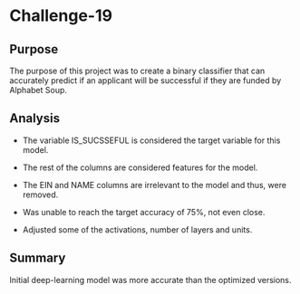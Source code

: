 # Challenge-19

## Purpose
The purpose of this project was to create a binary classifier that can accurately predict if an applicant will be successful if they are funded by Alphabet Soup.

## Analysis

- The variable IS_SUCSSEFUL is considered the target variable for this model.

- The rest of the columns are considered features for the model.

- The EIN and NAME columns are irrelevant to the model and thus, were removed.

- Was unable to reach the target accuracy of 75%, not even close.

- Adjusted some of the activations, number of layers and units.

## Summary

Initial deep-learning model was more accurate than the optimized versions.
